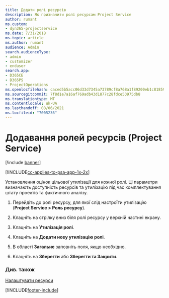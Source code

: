 ```yaml
---
title: Додати ролі ресурсів
description: Як призначити ролі ресурсам Project Service
author: rumant
ms.custom:
- dyn365-projectservice
ms.date: 7/31/2018
ms.topic: article
ms.author: rumant
audience: Admin
search.audienceType:
- admin
- customizer
- enduser
search.app:
- D365CE
- D365PS
- ProjectOperations
ms.openlocfilehash: caced5b5acc06d33d7345a73789cf8a768a1f89200eb1c8185909acece47b38f
ms.sourcegitcommit: 7f8d1e7a16af769adb43d1877c28fdce53975db8
ms.translationtype: MT
ms.contentlocale: uk-UA
ms.lasthandoff: 08/06/2021
ms.locfileid: "7005236"
---
```

# <a name="add-resource-roles-project-service"></a>Додавання ролей ресурсів (Project Service)

[!include [banner](../includes/psa-now-project-operations.md)]

[!INCLUDE[cc-applies-to-psa-app-1x-2x](../includes/cc-applies-to-psa-app-1x-2x.md)]

Установлення оцінок цільової утилізації для кожної ролі. Ці параметри визначають доступність ресурсів та утилізацію під час комплектування штату проектів та фактичного аналізу.  
  
1.  Перейдіть до ролі ресурсу, для якої слід настроїти утилізацію (**Project Service > Роль ресурсу**).  
  
2.  Клацніть на стрілку вниз біля ролі ресурсу у верхній частині екрану.  
  
3.  Клацніть на **Утилізація ролі**.  
  
4.  Клацніть на **Додати нову утилізацію ролі**.  
  
5.  В області **Загальне** заповніть поля, якщо необхідно.  
  
6.  Клацніть на **Зберегти** або **Зберегти та Закрити**.  
  
### <a name="see-also"></a>Див. також  
 [Налаштувати ресурси](../psa/set-up-resources.md)


[!INCLUDE[footer-include](../includes/footer-banner.md)]